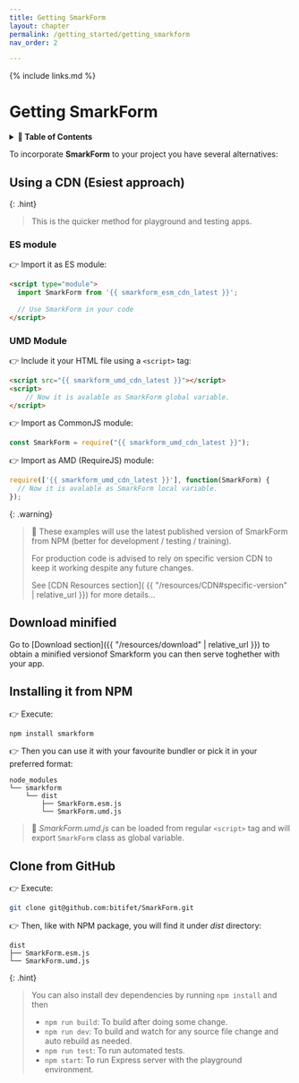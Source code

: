```yaml
---
title: Getting SmarkForm
layout: chapter
permalink: /getting_started/getting_smarkform
nav_order: 2

---
```


{% include links.md %}

# Getting SmarkForm

<details>
<summary>
<strong>📖 Table of Contents</strong>
</summary>

  {{ "
<!-- vim-markdown-toc GitLab -->

* [Using a CDN (Esiest approach)](#using-a-cdn-esiest-approach)
    * [ES module](#es-module)
    * [UMD Module](#umd-module)
* [Download minified](#download-minified)
* [Installing it from NPM](#installing-it-from-npm)
* [Clone from GitHub](#clone-from-github)

<!-- vim-markdown-toc -->
       " | markdownify }}

</details>


To incorporate **SmarkForm** to your project you have several alternatives:


## Using a CDN (Esiest approach)

{: .hint}
> This is the quicker method for playground and testing apps.


### ES module

👉 Import it as ES module:

```html
<script type="module">
  import SmarkForm from '{{ smarkform_esm_cdn_latest }}';
  
  // Use SmarkForm in your code
</script>
```


### UMD Module

👉 Include it your HTML file using a `<script>` tag:

```html
<script src="{{ smarkform_umd_cdn_latest }}"></script>
<script>
    // Now it is avalable as SmarkForm global variable.
</script>
```

👉 Import as CommonJS module:

```javascript
const SmarkForm = require("{{ smarkform_umd_cdn_latest }}");
```

👉 Import as AMD (RequireJS) module:

```javascript
require(['{{ smarkform_umd_cdn_latest }}'], function(SmarkForm) {
  // Now it is avalable as SmarkForm local variable.
});
```


{: .warning}
> 📌 These examples will use the latest published version of SmarkForm from
> NPM (better for development / testing / training).
> 
> For production code is advised to rely on specific version CDN to keep it
> working despite any future changes.
> 
> See [CDN Resources section](
> {{ "/resources/CDN#specific-version" | relative_url }}) for more details...


## Download minified

Go to [Download section]({{ "/resources/download" | relative_url }}) to obtain a
minified versionof Smarkform you can then serve toghether with your app.


## Installing it from NPM

👉 Execute:

```sh
npm install smarkform
```

👉  Then you can use it with your favourite bundler or pick it in your preferred
format:

```
node_modules
└── smarkform
    └── dist
        ├── SmarkForm.esm.js
        └── SmarkForm.umd.js
```

> 📌 *SmarkForm.umd.js* can be loaded from regular ``<script>`` tag and will export
> ``SmarkForm`` class as global variable.


## Clone from GitHub



👉 Execute:

```sh
git clone git@github.com:bitifet/SmarkForm.git
```

👉 Then, like with NPM package, you will find it under *dist* directory:

```
dist
├── SmarkForm.esm.js
└── SmarkForm.umd.js
```

{: .hint}
> You can also install dev dependencies by running ``npm install`` and then
> 
> - ``npm run build``: To build after doing some change.
> - ``npm run dev``: To build and watch for any source file change and auto rebuild as needed.
> - ``npm run test``: To run automated tests.
> - ``npm start``: To run Express server with the playground environment.


